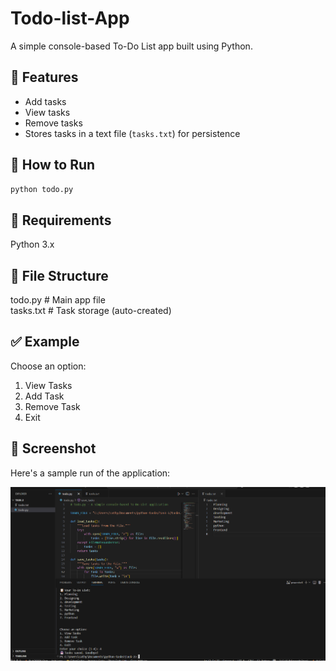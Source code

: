 # **Todo-list-App**
A simple console-based To-Do List app built using Python.

## 🚀 Features
- Add tasks
- View tasks
- Remove tasks
- Stores tasks in a text file (`tasks.txt`) for persistence

## 📁 How to Run

```bash
python todo.py
```

## 💾 Requirements
Python 3.x

## 📄 File Structure

todo.py         # Main app file <br>
tasks.txt       # Task storage (auto-created)

## ✅ Example

Choose an option:
1. View Tasks
2. Add Task
3. Remove Task
4. Exit

## 📸 Screenshot

Here's a sample run of the application:

![Console Screenshot](Screenshot-2.png)
